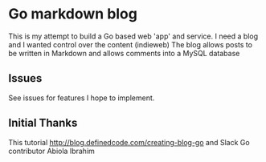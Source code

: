 # Go markdown blog
This is my attempt to build a Go based web 'app' and service.
I need a blog and I wanted control over the content (indieweb) 
The blog allows posts to be written in Markdown and allows comments into a MySQL database


## Issues
See issues for features I hope to implement.

## Initial Thanks
This tutorial http://blog.definedcode.com/creating-blog-go 
and Slack Go contributor Abiola Ibrahim
